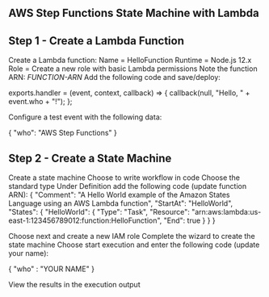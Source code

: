 ## AWS Step Functions State Machine with Lambda

## Step 1 - Create a Lambda Function

Create a Lambda function:
Name = HelloFunction
Runtime = Node.js 12.x
Role = Create a new role with basic Lambda permissions
Note the function ARN: *FUNCTION-ARN*
Add the following code and save/deploy:

exports.handler = (event, context, callback) => {
    callback(null, "Hello, " + event.who + "!");
};

Configure a test event with the following data:

{
    "who": "AWS Step Functions"
}

## Step 2 - Create a State Machine

Create a state machine
Choose to write workflow in code
Choose the standard type
Under Definition add the following code (update function ARN):
{
  "Comment": "A Hello World example of the Amazon States Language using an AWS Lambda function",
  "StartAt": "HelloWorld",
  "States": {
    "HelloWorld": {
      "Type": "Task",
      "Resource": "arn:aws:lambda:us-east-1:123456789012:function:HelloFunction",
      "End": true
    }
  }
}

Choose next and create a new IAM role
Complete the wizard to create the state machine
Choose start execution and enter the following code (update your name):

{
    "who" : "YOUR NAME"
}

View the results in the execution output